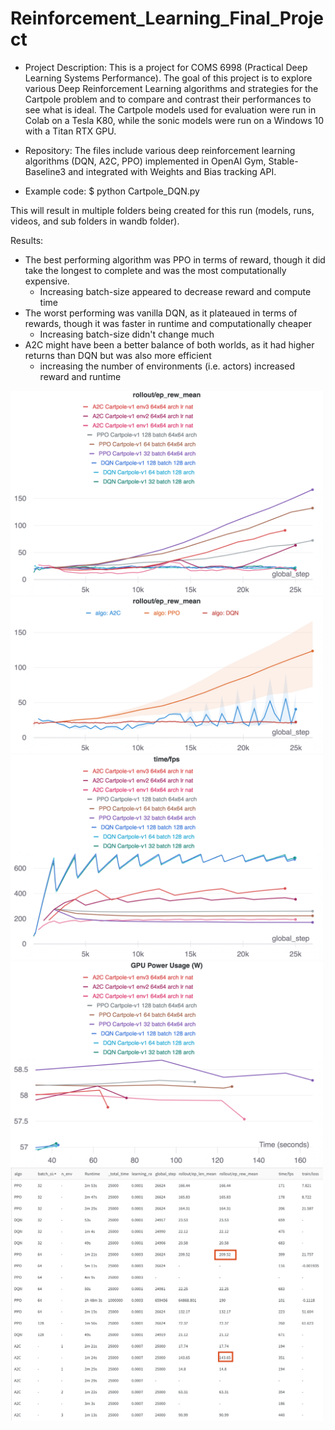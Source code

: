 # Reinforcement_Learning_Final_Project

* Project Description: 
This is a project for COMS 6998 (Practical Deep Learning Systems Performance). 
The goal of this project is to explore various Deep Reinforcement Learning algorithms and strategies 
for the Cartpole problem and to compare and contrast their performances to see what is ideal.
The Cartpole models used for evaluation were run in Colab on a Tesla K80, while the sonic models were run on a Windows 10 with a Titan RTX GPU.

* Repository:
The files include various deep reinforcement learning algorithms (DQN, A2C, PPO) implemented in OpenAI Gym,
Stable-Baseline3 and integrated with Weights and Bias tracking API. 

* Example code:
$ python Cartpole_DQN.py 

This will result in multiple folders being created for this run (models, runs, videos, and sub folders in wandb folder).


Results:

- The best performing algorithm was PPO in terms of reward, though it did take the longest to complete and was the most computationally expensive.
  - Increasing batch-size appeared to decrease reward and compute time
- The worst performing was vanilla DQN, as it plateaued in terms of rewards, though it was faster in runtime and computationally cheaper
  - Increasing batch-size didn't change much
- A2C might have been a better balance of both worlds, as it had higher returns than DQN but was also more efficient
  - increasing the number of environments (i.e. actors) increased reward and runtime


<img src="images/W%26B%20Chart%2012_16_2021%2C%202_39_25%20AM.png" width="500"> 
<img src="images/W%26B%20Chart%2012_16_2021%2C%202_59_07%20AM.png" width="500"> 
<img src="images/W%26B%20Chart%2012_16_2021%2C%202_59_36%20AM.png" width="500"> 
<img src="images/W%26B%20Chart%2012_16_2021%2C%203_13_27%20AM.png" width="500"> 
<img src="images/table.png" width="500"> 
